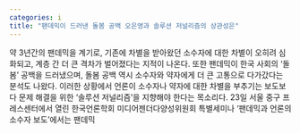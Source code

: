 ```yaml
---
categories: i
title: "팬데믹이 드러낸 돌봄 공백 오은영과 솔루션 저널리즘의 상관성은"
---
```

약 3년간의 팬데믹을 계기로, 기존에 차별을 받아왔던 소수자에 대한 차별이 오히려 심화되고, 계층 간 더 큰 격차가 벌어졌다는 지적이 나온다. 또한 팬데믹이 한국 사회의 ‘돌봄’ 공백을 드러냈으며, 돌봄 공백 역시 소수자와 약자에게 더 큰 고통으로 다가갔다는 분석도 나왔다. 이러한 상황에서 언론이 소수자나 약자에 대한 차별을 부추기는 보도보다 문제 해결을 위한 ‘솔루션 저널리즘’을 지향해야 한다는 목소리다. 23일 서울 중구 프레스센터에서 열린 한국언론학회 미디어젠더다양성위원회 특별세미나 ‘팬데믹과 언론의 소수자 보도’에서는 팬데믹